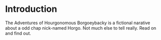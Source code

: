 # Introduction

 The Adventures of Hourgonomous Borgoeybacky is a fictional narative about a odd chap nick-named Horgo. Not much else to tell really. Read on and find out.

